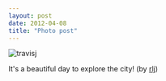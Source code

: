 ```yaml
---
layout: post
date: 2012-04-08
title: "Photo post"
---
```

![travisj](/images/6daf24a217d687d3fe8808a30d5acf8d8dad247e12a18472930767e033eb43e0.jpg)

<p>It's a beautiful day to explore the city! (by <a href="http://www.flickr.com/photos/rlj/7057248901/in/photostream/">rlj</a>)</p> 